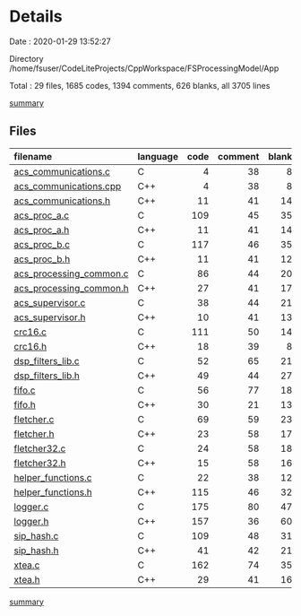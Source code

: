 # Details

Date : 2020-01-29 13:52:27

Directory /home/fsuser/CodeLiteProjects/CppWorkspace/FSProcessingModel/App

Total : 29 files,  1685 codes, 1394 comments, 626 blanks, all 3705 lines

[summary](results.md)

## Files
| filename | language | code | comment | blank | total |
| :--- | :--- | ---: | ---: | ---: | ---: |
| [acs_communications.c](file:///home/fsuser/CodeLiteProjects/CppWorkspace/FSProcessingModel/App/acs_communications.c) | C | 4 | 38 | 8 | 50 |
| [acs_communications.cpp](file:///home/fsuser/CodeLiteProjects/CppWorkspace/FSProcessingModel/App/acs_communications.cpp) | C++ | 4 | 38 | 8 | 50 |
| [acs_communications.h](file:///home/fsuser/CodeLiteProjects/CppWorkspace/FSProcessingModel/App/acs_communications.h) | C++ | 11 | 41 | 14 | 66 |
| [acs_proc_a.c](file:///home/fsuser/CodeLiteProjects/CppWorkspace/FSProcessingModel/App/acs_proc_a.c) | C | 109 | 45 | 35 | 189 |
| [acs_proc_a.h](file:///home/fsuser/CodeLiteProjects/CppWorkspace/FSProcessingModel/App/acs_proc_a.h) | C++ | 11 | 41 | 14 | 66 |
| [acs_proc_b.c](file:///home/fsuser/CodeLiteProjects/CppWorkspace/FSProcessingModel/App/acs_proc_b.c) | C | 117 | 46 | 35 | 198 |
| [acs_proc_b.h](file:///home/fsuser/CodeLiteProjects/CppWorkspace/FSProcessingModel/App/acs_proc_b.h) | C++ | 11 | 41 | 12 | 64 |
| [acs_processing_common.c](file:///home/fsuser/CodeLiteProjects/CppWorkspace/FSProcessingModel/App/acs_processing_common.c) | C | 86 | 44 | 20 | 150 |
| [acs_processing_common.h](file:///home/fsuser/CodeLiteProjects/CppWorkspace/FSProcessingModel/App/acs_processing_common.h) | C++ | 27 | 41 | 17 | 85 |
| [acs_supervisor.c](file:///home/fsuser/CodeLiteProjects/CppWorkspace/FSProcessingModel/App/acs_supervisor.c) | C | 38 | 44 | 21 | 103 |
| [acs_supervisor.h](file:///home/fsuser/CodeLiteProjects/CppWorkspace/FSProcessingModel/App/acs_supervisor.h) | C++ | 10 | 41 | 13 | 64 |
| [crc16.c](file:///home/fsuser/CodeLiteProjects/CppWorkspace/FSProcessingModel/App/crc16.c) | C | 111 | 50 | 14 | 175 |
| [crc16.h](file:///home/fsuser/CodeLiteProjects/CppWorkspace/FSProcessingModel/App/crc16.h) | C++ | 18 | 39 | 8 | 65 |
| [dsp_filters_lib.c](file:///home/fsuser/CodeLiteProjects/CppWorkspace/FSProcessingModel/App/dsp_filters_lib.c) | C | 52 | 65 | 21 | 138 |
| [dsp_filters_lib.h](file:///home/fsuser/CodeLiteProjects/CppWorkspace/FSProcessingModel/App/dsp_filters_lib.h) | C++ | 49 | 44 | 27 | 120 |
| [fifo.c](file:///home/fsuser/CodeLiteProjects/CppWorkspace/FSProcessingModel/App/fifo.c) | C | 56 | 77 | 18 | 151 |
| [fifo.h](file:///home/fsuser/CodeLiteProjects/CppWorkspace/FSProcessingModel/App/fifo.h) | C++ | 30 | 21 | 13 | 64 |
| [fletcher.c](file:///home/fsuser/CodeLiteProjects/CppWorkspace/FSProcessingModel/App/fletcher.c) | C | 69 | 59 | 23 | 151 |
| [fletcher.h](file:///home/fsuser/CodeLiteProjects/CppWorkspace/FSProcessingModel/App/fletcher.h) | C++ | 23 | 58 | 17 | 98 |
| [fletcher32.c](file:///home/fsuser/CodeLiteProjects/CppWorkspace/FSProcessingModel/App/fletcher32.c) | C | 24 | 58 | 18 | 100 |
| [fletcher32.h](file:///home/fsuser/CodeLiteProjects/CppWorkspace/FSProcessingModel/App/fletcher32.h) | C++ | 15 | 58 | 16 | 89 |
| [helper_functions.c](file:///home/fsuser/CodeLiteProjects/CppWorkspace/FSProcessingModel/App/helper_functions.c) | C | 22 | 38 | 12 | 72 |
| [helper_functions.h](file:///home/fsuser/CodeLiteProjects/CppWorkspace/FSProcessingModel/App/helper_functions.h) | C++ | 115 | 46 | 32 | 193 |
| [logger.c](file:///home/fsuser/CodeLiteProjects/CppWorkspace/FSProcessingModel/App/logger.c) | C | 175 | 80 | 47 | 302 |
| [logger.h](file:///home/fsuser/CodeLiteProjects/CppWorkspace/FSProcessingModel/App/logger.h) | C++ | 157 | 36 | 60 | 253 |
| [sip_hash.c](file:///home/fsuser/CodeLiteProjects/CppWorkspace/FSProcessingModel/App/sip_hash.c) | C | 109 | 48 | 31 | 188 |
| [sip_hash.h](file:///home/fsuser/CodeLiteProjects/CppWorkspace/FSProcessingModel/App/sip_hash.h) | C++ | 41 | 42 | 21 | 104 |
| [xtea.c](file:///home/fsuser/CodeLiteProjects/CppWorkspace/FSProcessingModel/App/xtea.c) | C | 162 | 74 | 35 | 271 |
| [xtea.h](file:///home/fsuser/CodeLiteProjects/CppWorkspace/FSProcessingModel/App/xtea.h) | C++ | 29 | 41 | 16 | 86 |

[summary](results.md)